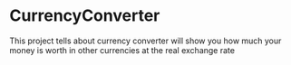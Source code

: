 # CurrencyConverter
This project tells about currency converter will show you how much your money is worth in other currencies at the real exchange rate
